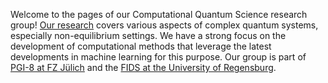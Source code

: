 Welcome to the pages of our Computational Quantum Science research group! [Our research](research/) covers various aspects of complex quantum systems, especially non-equilibrium settings. We have a strong focus on the development of computational methods that leverage the latest developments in machine learning for this purpose. Our group is part of [PGI-8 at FZ Jülich](https://www.fz-juelich.de/de/pgi/pgi-8) and the [FIDS at the University of Regensburg](https://www.uni-regensburg.de/informatik-data-science/fakultaet/startseite/index.html).

